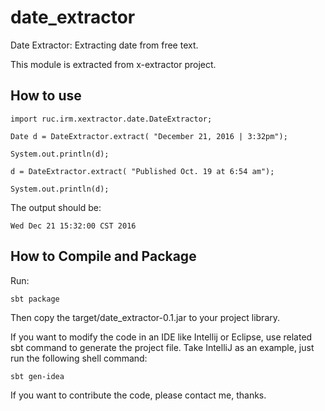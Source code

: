 # date_extractor
Date Extractor: Extracting date from free text.

This module is extracted from x-extractor project.

## How to use

```
import ruc.irm.xextractor.date.DateExtractor;

Date d = DateExtractor.extract( "December 21, 2016 | 3:32pm");

System.out.println(d);

d = DateExtractor.extract( "Published Oct. 19 at 6:54 am");

System.out.println(d);

```

The output should be:

```
Wed Dec 21 15:32:00 CST 2016
```

## How to Compile and Package
Run:

```
sbt package
```

Then copy the target/date_extractor-0.1.jar to your project library.

If you want to modify the code in an IDE like Intellij or Eclipse, use related sbt command to generate the project file. Take IntelliJ as an example, just run the following shell command:

```
sbt gen-idea
```

If you want to contribute the code, please contact me, thanks.
